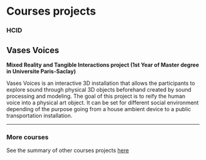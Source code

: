 # Courses projects

### HCID

Vases Voices
------------

**Mixed Reality and Tangible Interactions project (1st Year of Master degree in Universite Paris-Saclay)**

Vases Voices is an interactive 3D installation that allows the participants to explore sound through physical 3D objects beforehand created by sound processing and modeling. 
The goal of this project is to reify the human voice into a physical art object.
It can be set for different social environment depending of the purpose going from a house ambient device to a public transportation installation.


------

### More courses

See the summary of other courses projects [here](https://github.com/tgll/COURSES-PROJECTS-list)